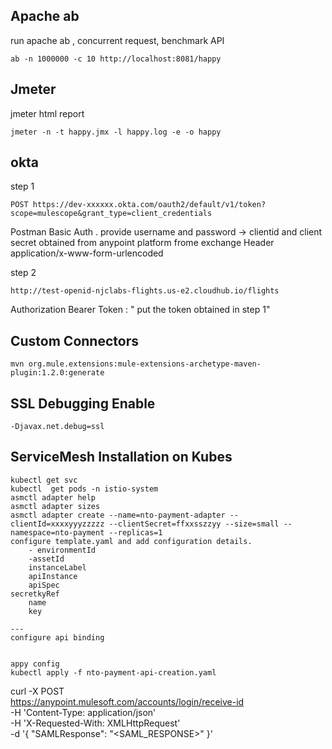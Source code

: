 ## Apache ab
run apache ab , concurrent request, benchmark API
```
ab -n 1000000 -c 10 http://localhost:8081/happy
```

## Jmeter
jmeter html report
```
jmeter -n -t happy.jmx -l happy.log -e -o happy
```

## okta

step 1
```
POST https://dev-xxxxxx.okta.com/oauth2/default/v1/token?scope=mulescope&grant_type=client_credentials
```
Postman Basic Auth . provide username and password -> clientid and client secret obtained from anypoint platform frome exchange
Header application/x-www-form-urlencoded

step 2
```
http://test-openid-njclabs-flights.us-e2.cloudhub.io/flights
```
Authorization Bearer Token : " put the token obtained in step 1"


## Custom Connectors

```
mvn org.mule.extensions:mule-extensions-archetype-maven-plugin:1.2.0:generate
```

## SSL Debugging Enable

```
-Djavax.net.debug=ssl
```

## ServiceMesh Installation on Kubes

```
kubectl get svc
kubectl  get pods -n istio-system
asmctl adapter help
asmctl adapter sizes
asmctl adapter create --name=nto-payment-adapter --clientId=xxxxyyyzzzzz --clientSecret=ffxxsszzyy --size=small --namespace=nto-payment --replicas=1
configure template.yaml and add configuration details.
	- environmentId
	-assetId
	instanceLabel
	apiInstance
	apiSpec
secretkyRef
	name
	key

---
configure api binding
 

appy config
kubectl apply -f nto-payment-api-creation.yaml

```

curl -X POST \
  https://anypoint.mulesoft.com/accounts/login/receive-id \
  -H 'Content-Type: application/json' \
  -H 'X-Requested-With: XMLHttpRequest' \
  -d '{
    "SAMLResponse": "<SAML_RESPONSE>"
}'
